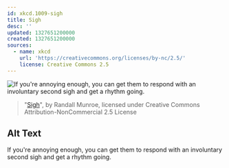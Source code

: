 ```yaml
---
id: xkcd.1009-sigh
title: Sigh
desc: ''
updated: 1327651200000
created: 1327651200000
sources:
  - name: xkcd
    url: 'https://creativecommons.org/licenses/by-nc/2.5/'
    license: Creative Commons 2.5
---
```

![If you're annoying enough, you can get them to respond with an involuntary second sigh and get a rhythm going.](https://imgs.xkcd.com/comics/sigh.png)
> "[Sigh](https://xkcd.com/1009/)", by Randall Munroe, licensed under Creative Commons Attribution-NonCommercial 2.5 License

## Alt Text
If you're annoying enough, you can get them to respond with an involuntary second sigh and get a rhythm going.
